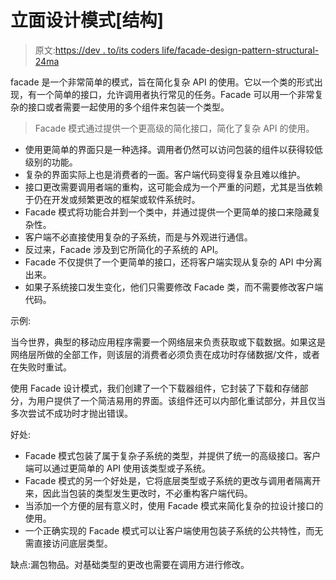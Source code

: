 # 立面设计模式[结构]

> 原文:[https://dev . to/its coders life/facade-design-pattern-structural-24ma](https://dev.to/itscoderslife/facade-design-pattern-structural-24ma)

facade 是一个非常简单的模式，旨在简化复杂 API 的使用。它以一个类的形式出现，有一个简单的接口，允许调用者执行常见的任务。Facade 可以用一个非常复杂的接口或者需要一起使用的多个组件来包装一个类型。

> Facade 模式通过提供一个更高级的简化接口，简化了复杂 API 的使用。

*   使用更简单的界面只是一种选择。调用者仍然可以访问包装的组件以获得较低级别的功能。
*   复杂的界面实际上也是消费者的一面。客户端代码变得复杂且难以维护。
*   接口更改需要调用者端的重构，这可能会成为一个严重的问题，尤其是当依赖于仍在开发或频繁更改的框架或软件系统时。
*   Facade 模式将功能合并到一个类中，并通过提供一个更简单的接口来隐藏复杂性。
*   客户端不必直接使用复杂的子系统，而是与外观进行通信。
*   反过来，Facade 涉及到它所简化的子系统的 API。
*   Facade 不仅提供了一个更简单的接口，还将客户端实现从复杂的 API 中分离出来。
*   如果子系统接口发生变化，他们只需要修改 Facade 类，而不需要修改客户端代码。

示例:

当今世界，典型的移动应用程序需要一个网络层来负责获取或下载数据。如果这是网络层所做的全部工作，则该层的消费者必须负责在成功时存储数据/文件，或者在失败时重试。

使用 Facade 设计模式，我们创建了一个下载器组件，它封装了下载和存储部分，为用户提供了一个简洁易用的界面。该组件还可以内部化重试部分，并且仅当多次尝试不成功时才抛出错误。

好处:

*   Facade 模式包装了属于复杂子系统的类型，并提供了统一的高级接口。客户端可以通过更简单的 API 使用该类型或子系统。
*   Facade 模式的另一个好处是，它将底层类型或子系统的更改与调用者隔离开来，因此当包装的类型发生更改时，不必重构客户端代码。
*   当添加一个方便的层有意义时，使用 Facade 模式来简化复杂的拉设计接口的使用。
*   一个正确实现的 Facade 模式可以让客户端使用包装子系统的公共特性，而无需直接访问底层类型。

缺点:漏包物品。对基础类型的更改也需要在调用方进行修改。